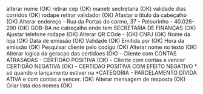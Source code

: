 alterar nome (OK)
retirar cep (OK)
manetr sectretaria (OK)
validade dias corridos (OK)
rodape retirar validador (OK)
Afastar o titulo da cabeçalho (OK)
Alterar endereço - Rua da Portas do carmo, 37 - Pelourinho - 40.026-290 (OK)
GOB-BA no cabeçalho onde tem SECRETARIA DE FINANÇAS (OK)
Ajustar telefone rodape (OK)
Alterar QR COde - (OK)
    CNPJ (OK)
    Nome da loja (OK)
    Data de emissão (OK)
    Validade (OK)
    Emitida por (OK)
    Hora da emissão (OK)
Pesquisar cliente pelo codigo (OK)
Alterar nome no texto (OK)
Alterar logica da geracao das certidoes (OK)
    - Cliente com CONTAS ATRASADAS - CERTIDÃO POSITIVA (OK)
    - Cliente com contas a vencer CERTIDÃO NEGATIVA (OK)
    - CERTIDAO POSITIVA COM EFEITO NEGATIVO * só quando o lançamento estiver na *CATEGORIA - PARCELAMENTO DÍVIDA ATIVA e com contas a vencer. (OK)
Alterar mensagem de resposta (OK)
Criar lista dos nomes (OK)